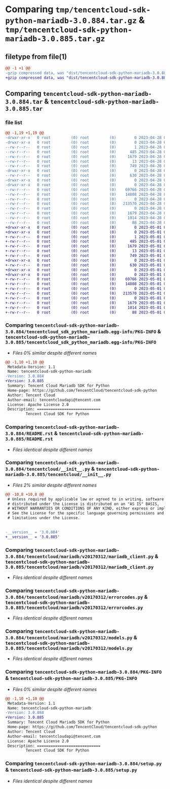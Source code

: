 # Comparing `tmp/tencentcloud-sdk-python-mariadb-3.0.884.tar.gz` & `tmp/tencentcloud-sdk-python-mariadb-3.0.885.tar.gz`

## filetype from file(1)

```diff
@@ -1 +1 @@
-gzip compressed data, was "dist/tencentcloud-sdk-python-mariadb-3.0.884.tar", last modified: Fri Apr 28 02:27:18 2023, max compression
+gzip compressed data, was "dist/tencentcloud-sdk-python-mariadb-3.0.885.tar", last modified: Mon May  1 00:44:31 2023, max compression
```

## Comparing `tencentcloud-sdk-python-mariadb-3.0.884.tar` & `tencentcloud-sdk-python-mariadb-3.0.885.tar`

### file list

```diff
@@ -1,19 +1,19 @@
-drwxr-xr-x   0 root         (0) root         (0)        0 2023-04-28 02:27:18.000000 tencentcloud-sdk-python-mariadb-3.0.884/
-drwxr-xr-x   0 root         (0) root         (0)        0 2023-04-28 02:27:18.000000 tencentcloud-sdk-python-mariadb-3.0.884/tencentcloud_sdk_python_mariadb.egg-info/
--rw-r--r--   0 root         (0) root         (0)        1 2023-04-28 02:27:18.000000 tencentcloud-sdk-python-mariadb-3.0.884/tencentcloud_sdk_python_mariadb.egg-info/dependency_links.txt
--rw-r--r--   0 root         (0) root         (0)      485 2023-04-28 02:27:18.000000 tencentcloud-sdk-python-mariadb-3.0.884/tencentcloud_sdk_python_mariadb.egg-info/SOURCES.txt
--rw-r--r--   0 root         (0) root         (0)     1679 2023-04-28 02:27:18.000000 tencentcloud-sdk-python-mariadb-3.0.884/tencentcloud_sdk_python_mariadb.egg-info/PKG-INFO
--rw-r--r--   0 root         (0) root         (0)       13 2023-04-28 02:27:18.000000 tencentcloud-sdk-python-mariadb-3.0.884/tencentcloud_sdk_python_mariadb.egg-info/top_level.txt
--rw-r--r--   0 root         (0) root         (0)      749 2023-04-28 02:27:18.000000 tencentcloud-sdk-python-mariadb-3.0.884/README.rst
-drwxr-xr-x   0 root         (0) root         (0)        0 2023-04-28 02:27:18.000000 tencentcloud-sdk-python-mariadb-3.0.884/tencentcloud/
--rw-r--r--   0 root         (0) root         (0)      630 2023-04-28 02:27:18.000000 tencentcloud-sdk-python-mariadb-3.0.884/tencentcloud/__init__.py
-drwxr-xr-x   0 root         (0) root         (0)        0 2023-04-28 02:27:18.000000 tencentcloud-sdk-python-mariadb-3.0.884/tencentcloud/mariadb/
-drwxr-xr-x   0 root         (0) root         (0)        0 2023-04-28 02:27:18.000000 tencentcloud-sdk-python-mariadb-3.0.884/tencentcloud/mariadb/v20170312/
--rw-r--r--   0 root         (0) root         (0)    69766 2023-04-28 02:27:18.000000 tencentcloud-sdk-python-mariadb-3.0.884/tencentcloud/mariadb/v20170312/mariadb_client.py
--rw-r--r--   0 root         (0) root         (0)    14808 2023-04-28 02:27:18.000000 tencentcloud-sdk-python-mariadb-3.0.884/tencentcloud/mariadb/v20170312/errorcodes.py
--rw-r--r--   0 root         (0) root         (0)        0 2023-04-28 02:27:18.000000 tencentcloud-sdk-python-mariadb-3.0.884/tencentcloud/mariadb/v20170312/__init__.py
--rw-r--r--   0 root         (0) root         (0)   213570 2023-04-28 02:27:18.000000 tencentcloud-sdk-python-mariadb-3.0.884/tencentcloud/mariadb/v20170312/models.py
--rw-r--r--   0 root         (0) root         (0)        0 2023-04-28 02:27:18.000000 tencentcloud-sdk-python-mariadb-3.0.884/tencentcloud/mariadb/__init__.py
--rw-r--r--   0 root         (0) root         (0)     1679 2023-04-28 02:27:18.000000 tencentcloud-sdk-python-mariadb-3.0.884/PKG-INFO
--rw-r--r--   0 root         (0) root         (0)     1014 2023-04-28 02:27:18.000000 tencentcloud-sdk-python-mariadb-3.0.884/setup.py
--rw-r--r--   0 root         (0) root         (0)       88 2023-04-28 02:27:18.000000 tencentcloud-sdk-python-mariadb-3.0.884/setup.cfg
+drwxr-xr-x   0 root         (0) root         (0)        0 2023-05-01 00:44:31.000000 tencentcloud-sdk-python-mariadb-3.0.885/
+drwxr-xr-x   0 root         (0) root         (0)        0 2023-05-01 00:44:31.000000 tencentcloud-sdk-python-mariadb-3.0.885/tencentcloud_sdk_python_mariadb.egg-info/
+-rw-r--r--   0 root         (0) root         (0)        1 2023-05-01 00:44:31.000000 tencentcloud-sdk-python-mariadb-3.0.885/tencentcloud_sdk_python_mariadb.egg-info/dependency_links.txt
+-rw-r--r--   0 root         (0) root         (0)      485 2023-05-01 00:44:31.000000 tencentcloud-sdk-python-mariadb-3.0.885/tencentcloud_sdk_python_mariadb.egg-info/SOURCES.txt
+-rw-r--r--   0 root         (0) root         (0)     1679 2023-05-01 00:44:31.000000 tencentcloud-sdk-python-mariadb-3.0.885/tencentcloud_sdk_python_mariadb.egg-info/PKG-INFO
+-rw-r--r--   0 root         (0) root         (0)       13 2023-05-01 00:44:31.000000 tencentcloud-sdk-python-mariadb-3.0.885/tencentcloud_sdk_python_mariadb.egg-info/top_level.txt
+-rw-r--r--   0 root         (0) root         (0)      749 2023-05-01 00:44:31.000000 tencentcloud-sdk-python-mariadb-3.0.885/README.rst
+drwxr-xr-x   0 root         (0) root         (0)        0 2023-05-01 00:44:31.000000 tencentcloud-sdk-python-mariadb-3.0.885/tencentcloud/
+-rw-r--r--   0 root         (0) root         (0)      630 2023-05-01 00:44:31.000000 tencentcloud-sdk-python-mariadb-3.0.885/tencentcloud/__init__.py
+drwxr-xr-x   0 root         (0) root         (0)        0 2023-05-01 00:44:31.000000 tencentcloud-sdk-python-mariadb-3.0.885/tencentcloud/mariadb/
+drwxr-xr-x   0 root         (0) root         (0)        0 2023-05-01 00:44:31.000000 tencentcloud-sdk-python-mariadb-3.0.885/tencentcloud/mariadb/v20170312/
+-rw-r--r--   0 root         (0) root         (0)    69766 2023-05-01 00:44:31.000000 tencentcloud-sdk-python-mariadb-3.0.885/tencentcloud/mariadb/v20170312/mariadb_client.py
+-rw-r--r--   0 root         (0) root         (0)    14808 2023-05-01 00:44:31.000000 tencentcloud-sdk-python-mariadb-3.0.885/tencentcloud/mariadb/v20170312/errorcodes.py
+-rw-r--r--   0 root         (0) root         (0)        0 2023-05-01 00:44:31.000000 tencentcloud-sdk-python-mariadb-3.0.885/tencentcloud/mariadb/v20170312/__init__.py
+-rw-r--r--   0 root         (0) root         (0)   213570 2023-05-01 00:44:31.000000 tencentcloud-sdk-python-mariadb-3.0.885/tencentcloud/mariadb/v20170312/models.py
+-rw-r--r--   0 root         (0) root         (0)        0 2023-05-01 00:44:31.000000 tencentcloud-sdk-python-mariadb-3.0.885/tencentcloud/mariadb/__init__.py
+-rw-r--r--   0 root         (0) root         (0)     1679 2023-05-01 00:44:31.000000 tencentcloud-sdk-python-mariadb-3.0.885/PKG-INFO
+-rw-r--r--   0 root         (0) root         (0)     1014 2023-05-01 00:44:31.000000 tencentcloud-sdk-python-mariadb-3.0.885/setup.py
+-rw-r--r--   0 root         (0) root         (0)       88 2023-05-01 00:44:31.000000 tencentcloud-sdk-python-mariadb-3.0.885/setup.cfg
```

### Comparing `tencentcloud-sdk-python-mariadb-3.0.884/tencentcloud_sdk_python_mariadb.egg-info/PKG-INFO` & `tencentcloud-sdk-python-mariadb-3.0.885/tencentcloud_sdk_python_mariadb.egg-info/PKG-INFO`

 * *Files 0% similar despite different names*

```diff
@@ -1,10 +1,10 @@
 Metadata-Version: 1.1
 Name: tencentcloud-sdk-python-mariadb
-Version: 3.0.884
+Version: 3.0.885
 Summary: Tencent Cloud Mariadb SDK for Python
 Home-page: https://github.com/TencentCloud/tencentcloud-sdk-python
 Author: Tencent Cloud
 Author-email: tencentcloudapi@tencent.com
 License: Apache License 2.0
 Description: ============================
         Tencent Cloud SDK for Python
```

### Comparing `tencentcloud-sdk-python-mariadb-3.0.884/README.rst` & `tencentcloud-sdk-python-mariadb-3.0.885/README.rst`

 * *Files identical despite different names*

### Comparing `tencentcloud-sdk-python-mariadb-3.0.884/tencentcloud/__init__.py` & `tencentcloud-sdk-python-mariadb-3.0.885/tencentcloud/__init__.py`

 * *Files 2% similar despite different names*

```diff
@@ -10,8 +10,8 @@
 # Unless required by applicable law or agreed to in writing, software
 # distributed under the License is distributed on an "AS IS" BASIS,
 # WITHOUT WARRANTIES OR CONDITIONS OF ANY KIND, either express or implied.
 # See the License for the specific language governing permissions and
 # limitations under the License.
 
 
-__version__ = '3.0.884'
+__version__ = '3.0.885'
```

### Comparing `tencentcloud-sdk-python-mariadb-3.0.884/tencentcloud/mariadb/v20170312/mariadb_client.py` & `tencentcloud-sdk-python-mariadb-3.0.885/tencentcloud/mariadb/v20170312/mariadb_client.py`

 * *Files identical despite different names*

### Comparing `tencentcloud-sdk-python-mariadb-3.0.884/tencentcloud/mariadb/v20170312/errorcodes.py` & `tencentcloud-sdk-python-mariadb-3.0.885/tencentcloud/mariadb/v20170312/errorcodes.py`

 * *Files identical despite different names*

### Comparing `tencentcloud-sdk-python-mariadb-3.0.884/tencentcloud/mariadb/v20170312/models.py` & `tencentcloud-sdk-python-mariadb-3.0.885/tencentcloud/mariadb/v20170312/models.py`

 * *Files identical despite different names*

### Comparing `tencentcloud-sdk-python-mariadb-3.0.884/PKG-INFO` & `tencentcloud-sdk-python-mariadb-3.0.885/PKG-INFO`

 * *Files 0% similar despite different names*

```diff
@@ -1,10 +1,10 @@
 Metadata-Version: 1.1
 Name: tencentcloud-sdk-python-mariadb
-Version: 3.0.884
+Version: 3.0.885
 Summary: Tencent Cloud Mariadb SDK for Python
 Home-page: https://github.com/TencentCloud/tencentcloud-sdk-python
 Author: Tencent Cloud
 Author-email: tencentcloudapi@tencent.com
 License: Apache License 2.0
 Description: ============================
         Tencent Cloud SDK for Python
```

### Comparing `tencentcloud-sdk-python-mariadb-3.0.884/setup.py` & `tencentcloud-sdk-python-mariadb-3.0.885/setup.py`

 * *Files identical despite different names*

